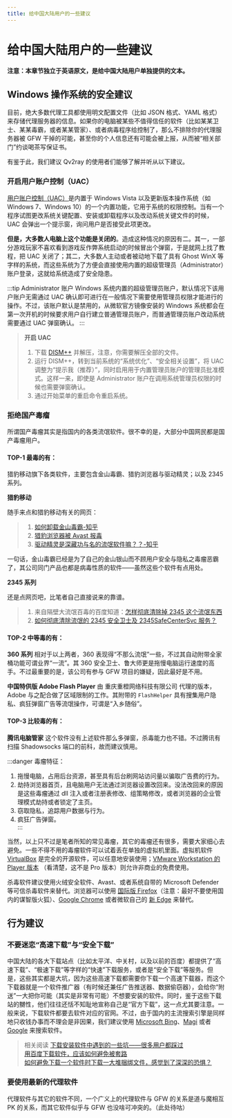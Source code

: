 ```yaml
---
title: 给中国大陆用户的一些建议
---
```


# 给中国大陆用户的一些建议

**注意：本章节独立于英语原文，是给中国大陆用户单独提供的文本。**

## Windows 操作系统的安全建议

目前，绝大多数代理工具都使用明文配置文件（比如 JSON 格式、YAML 格式）来存储代理服务器的信息。如果你的电脑被某些不值得信任的软件（比如某某卫士、某某毒霸，或者某某管家）、或者病毒程序给控制了，那么不排除你的代理服务器被 GFW 干掉的可能，甚至你的个人信息还有可能会被上报，从而被“相关部门”约谈喝茶写保证书。

有鉴于此，我们建议 Qv2ray 的使用者们能够了解并听从以下建议。

### 开启用户账户控制（UAC）

[用户账户控制（UAC）](https://zh.wikipedia.org/wiki/%E4%BD%BF%E7%94%A8%E8%80%85%E5%B8%B3%E6%88%B6%E6%8E%A7%E5%88%B6)是内置于 Windows Vista 以及更新版本操作系统（如 Windows 7、Windows 10）的一个内置功能，它用于系统的权限控制。当有一个程序试图更改系统关键配置、安装或卸载程序以及改动系统关键文件的时候，UAC 会弹出一个提示窗，询问用户是否接受此项更改。

**但是，大多数人电脑上这个功能是关闭的**。造成这种情况的原因有二。其一，一部分游戏玩家不喜欢看到游戏反作弊系统启动的时候冒出个弹窗，于是就网上找了教程，把 UAC 关闭了；其二，大多数人主动或者被动地下载了具有 Ghost WinX 等字样的系统，而这些系统为了方便会直接使用内置的超级管理员（Administrator）账户登录，这就给系统造成了安全隐患。

:::tip Administrator 账户
Windows 系统内置的超级管理员账户，默认情况下该用户账户无需通过 UAC 确认即可进行在一般情况下需要使用管理员权限才能进行的操作。不过，该账户默认是禁用的，从微软官方镜像安装的 Windows 系统都会在第一次开机的时候要求用户自行建立普通管理员账户，而普通管理员账户改动系统需要通过 UAC 弹窗确认。
:::

> **开启 UAC**
> 1. 下载 [DISM++](https://github.com/Chuyu-Team/Dism-Multi-language/releases/) 并解压，注意，你需要解压全部的文件。
> 2. 运行 DISM++，转到当前系统的“系统优化”、“安全相关设置”，将 UAC 调整为“提示我（推荐）”，同时启用用于内置管理员账户的管理员批准模式。这样一来，即使是 Administrator 账户在调用系统管理员权限的时候也需要弹窗确认。
> 3. 通过开始菜单的重启命令重启系统。

### 拒绝国产毒瘤

所谓国产毒瘤其实是指国内的各类流氓软件。很不幸的是，大部分中国网民都是国产毒瘤用户。

#### TOP-1 最毒的有：

猎豹移动旗下各类软件，主要包含金山毒霸、猎豹浏览器与驱动精灵；以及 2345 系列。

**猎豹移动**

随手来点和猎豹移动有关的网页：

> 1. [如何卸载金山毒霸-知乎](https://www.zhihu.com/question/35558854/answers/updated)
> 2. [猎豹浏览器被 Avast 报毒](http://bbs.duba.net/thread-4191273995-1-1.html)
> 3. [驱动精灵是深藏功与名的流氓软件嘛？？-知乎](https://www.zhihu.com/question/26615909)

一句话，金山毒霸已经是为了自己的金山银山而不顾用户安全与隐私之毒瘤恶霸了，其公司同门产品也都是病毒性质的软件——虽然这些个软件有点用处。

**2345 系列**

还是点网页吧，比笔者自己直接说来的靠谱。

> 1. 来自隔壁大流氓百毒的百度知道：[怎样彻底清除掉 2345 这个流氓东西](https://zhidao.baidu.com/question/1987716033979854587.html)
> 2. [如何彻底清除流氓的 2345 安全卫士及 2345SafeCenterSvc 服务？](https://blog.csdn.net/u010098138/article/details/102798992)

#### TOP-2 中等毒的有：

**360 系列**
相对于以上两者，360 表现得“不那么流氓”一些，不过其自动附带全家桶功能可谓业界“一流”。其 360 安全卫士、鲁大师更是拖慢电脑运行速度的高手。不过最重要的是，该公司有参与 GFW 项目的嫌疑，因此最好是不用。

**中国特供版 Adobe Flash Player**
由 重庆重橙网络科技有限公司 代理的版本，Adobe 与之配合做了区域限制的工作。其附带的 `FlashHelper` 具有搜集用户隐私、疯狂弹窗广告等流氓操作，可谓是“入乡随俗”。

#### TOP-3 比较毒的有：

**腾讯电脑管家**
这个软件没有上述软件那么多弹窗，杀毒能力也不错。不过腾讯有扫描 Shadowsocks 端口的前科，故而建议慎用。

:::danger 毒瘤特征：
1. 拖慢电脑，占用后台资源，甚至具有后台刷网站访问量以骗取广告费的行为。  
2. 劫持浏览器首页，且电脑用户无法通过浏览器设置改回来。没法改回来的原因是这些毒瘤通过 dll 注入或者注册表修改、组策略修改，或者浏览器的企业管理模式劫持或者锁定了主页。  
3. 窃取隐私，追踪用户数据与行为。
4. 疯狂广告弹窗。  
:::

当然，以上只不过是笔者所知的常见毒瘤，其它的毒瘤还有很多，需要大家细心去避免。一些不得不用的毒瘤软件可以试着丢在单独的虚拟机里面。虚拟机软件 [VirtualBox](https://www.virtualbox.org/) 是完全的开源软件，可以任意地安装使用；[VMware Workstation 的 Player 版本](https://www.vmware.com/cn/products/workstation-player/workstation-player-evaluation.html) （看清楚，这不是 Pro 版本）则允许非商业的免费使用。

杀毒软件建议使用火绒安全软件、Avast、或者系统自带的 Microsoft Defender 等可信杀毒软件来替代。浏览器可以使用 [国际版 Firefox](http://getfirefox.org)（注意：最好不要使用国内的谋智版火狐）、[Google Chrome](https://www.google.cn/chrome) 或者微软自己的 [新 Edge](https://www.microsoft.com/en-us/edge) 来替代。

## 行为建议

### 不要迷恋“高速下载”与“安全下载”

中国大陆的各大下载站点（比如太平洋、中关村，以及以前的百度）都提供了“高速下载”、“极速下载”等字样的“快速”下载服务，或者是“安全下载”等服务。但是，这些其实都是大坑，因为这些高速下载都需要你下载一个高速下载器，而这个下载器就是一个软件推广器（有时候还兼任广告推送器、数据偷窃器），会给你“附送”一大把你可能（其实是非常有可能）不想要安装的软件。同时，鉴于这些下载站的嬲性，他们往往还恬不知耻地宣称自己是“官方下载”，这一点尤其要注意。一般来说，下载软件都要去软件对应的官网。不过，由于国内的主流搜索引擎是同样地只收钱办事而不理会是非因果，我们建议使用 [Microsoft Bing](https://www.bing.com)、[Magi](https://magi.com/) 或者 [Google](https://www.google.com) 来搜索软件。

>相关阅读
>[下载安装软件中遇到的一些坑——很多用户都踩过](https://www.dcdapp.com/article/6650414698405560839)  
>[用百度下载软件，应该如何避免被套路](https://zhuanlan.zhihu.com/p/44237432)  
>[如何避免下载一个软件时下载一大堆捆绑文件，感觉到了深深的恐惧？](https://www.zhihu.com/question/272002712)  

### 要使用最新的代理软件

代理软件与其它的软件不同，一个广义上的代理软件与 GFW 的关系是道与魔相互 PK 的关系，而其它软件似乎与 GFW 也没啥可冲突的。（此处待咕）
